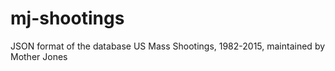 # mj-shootings
JSON format of the database US Mass Shootings, 1982-2015, maintained by Mother Jones
